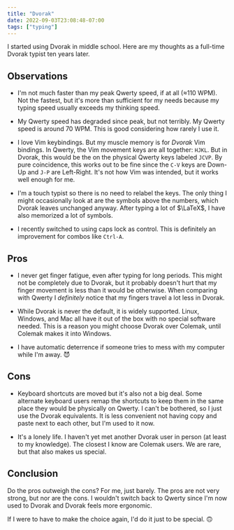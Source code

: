 ```yaml
---
title: "Dvorak"
date: 2022-09-03T23:08:48-07:00
tags: ["typing"]
---
```


I started using Dvorak in middle school. Here are my thoughts as a full-time Dvorak typist ten years later.

## Observations

- I'm not much faster than my peak Qwerty speed, if at all (&asymp;110 WPM). Not the fastest, but it's more than sufficient for my needs because my typing speed usually exceeds my thinking speed.

- My Qwerty speed has degraded since peak, but not terribly. My Qwerty speed is around 70 WPM. This is good considering how rarely I use it.

- I love Vim keybindings. But my muscle memory is for _Dvorak_ Vim bindings. In Qwerty, the Vim movement keys are all together: `HJKL`. But in Dvorak, this would be the on the physical Qwerty keys labeled `JCVP`. By pure coincidence, this works out to be fine since the `C-V` keys are Down-Up and `J-P` are Left-Right. It's not how Vim was intended, but it works well enough for me.

- I'm a touch typist so there is no need to relabel the keys. The only thing I might occasionally look at are the symbols above the numbers, which Dvorak leaves unchanged anyway. After typing a lot of $\LaTeX$, I have also memorized a lot of symbols.

- I recently switched to using caps lock as control. This is definitely an improvement for combos like `Ctrl-A`.

## Pros

- I never get finger fatigue, even after typing for long periods. This might not be completely due to Dvorak, but it probably doesn't hurt that my finger movement is less than it would be otherwise. When comparing with Qwerty I _definitely_ notice that my fingers travel a lot less in Dvorak.

- While Dvorak is never the default, it is widely supported. Linux, Windows, and Mac all have it out of the box with no special software needed. This is a reason you might choose Dvorak over Colemak, until Colemak makes it into Windows.

- I have automatic deterrence if someone tries to mess with my computer while I'm away. &#x1F608;

## Cons

- Keyboard shortcuts are moved but it's also not a big deal. Some alternate keyboard users remap the shortcuts to keep them in the same place they would be physically on Qwerty. I can't be bothered, so I just use the Dvorak equivalents. It is less convenient not having copy and paste next to each other, but I'm used to it now.

- It's a lonely life. I haven't yet met another Dvorak user in person (at least to my knowledge). The closest I know are Colemak users. We are rare, but that also makes us special.

## Conclusion

Do the pros outweigh the cons? For me, just barely. The pros are not very strong, but nor are the cons. I wouldn't switch back to Qwerty since I'm now used to Dvorak and Dvorak feels more ergonomic. 

If I were to have to make the choice again, I'd do it just to be special. &#x1F643;